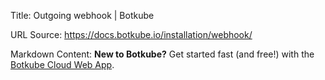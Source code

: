 Title: Outgoing webhook | Botkube

URL Source: https://docs.botkube.io/installation/webhook/

Markdown Content:
**New to Botkube?** Get started fast (and free!) with the [Botkube Cloud Web App](https://app.botkube.io/).
